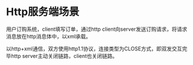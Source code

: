 # Http服务端场景

用户订购系统，client填写订单，通过http client向server发送订购请求，将请求消息放在http消息体中，以xml承载。

以http+xml通信，双方使用http1.1协议，连接类型为CLOSE方式，即双发交互完毕http server主动关闭链路，client也关闭链路。
